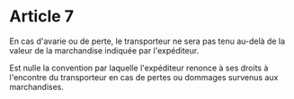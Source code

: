 # Article 7

En cas d'avarie ou de perte, le transporteur ne sera pas tenu au-delà de la valeur de la marchandise indiquée par l'expéditeur.

Est nulle la convention par laquelle l'expéditeur renonce à ses droits à l'encontre du transporteur en cas de pertes ou dommages survenus aux marchandises.
